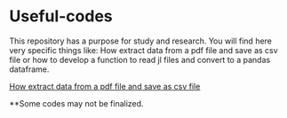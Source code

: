 # Useful-codes
This repository has a purpose for study and research. You will find here very specific things like: How extract data from a pdf file and save as csv file or how to develop a function to read jl files and convert to a pandas dataframe.

[How extract data from a pdf file and save as csv file](https://github.com/icapetti/extract-data-with-python/blob/master/extract_pdf_convert_csv.py)


**Some codes may not be finalized.
